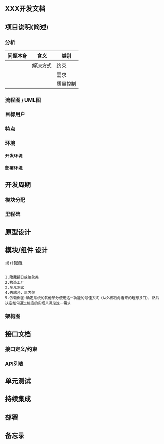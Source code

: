 ## XXX开发文档

## 项目说明(简述)

### 分析


| 问题本身 | 含义 | 类别 |
| --- | --- | --- |
|  | 解决方式 | 约束  |
|  |  | 需求 |
|  |  | 质量控制 |


### 流程图 / UML图

### 目标用户

### 特点

### 环境

#### 开发环境

#### 部署环境

## 开发周期

### 模块分配

### 里程碑



## 原型设计

## 模块/组件 设计

设计提醒:

```

1.隐藏接口或抽象类
2.构造工厂
3.单元测试
4.去耦合，高内聚
5.依赖倒置:确定系统的其他部分使用这一功能的最佳方式（从外部视角看来的理想接口），然后决定如何通过相应的实现来满足这一需求

```


### 架构图





## 接口文档

### 接口定义/约束

### API列表



## 单元测试

## 持续集成

## 部署

## 备忘录

